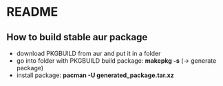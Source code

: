 # README

## How to build stable aur package

- download PKGBUILD from aur and put it in a folder
- go into folder with PKGBUILD build package: **makepkg -s** (-> generate package)
- install package: **pacman -U generated_package.tar.xz**
